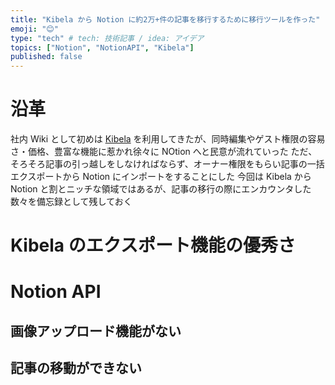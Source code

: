 ```yaml
---
title: "Kibela から Notion に約2万+件の記事を移行するために移行ツールを作った"
emoji: "😊"
type: "tech" # tech: 技術記事 / idea: アイデア
topics: ["Notion", "NotionAPI", "Kibela"]
published: false
---
```


# 沿革

社内 Wiki として初めは [Kibela]() を利用してきたが、同時編集やゲスト権限の容易さ・価格、豊富な機能に惹かれ徐々に NOtion へと民意が流れていった
ただ、そろそろ記事の引っ越しをしなければならず、オーナー権限をもらい記事の一括エクスポートから Notion にインポートをすることにした
今回は Kibela から Notion と割とニッチな領域ではあるが、記事の移行の際にエンカウンタした数々を備忘録として残しておく

# Kibela のエクスポート機能の優秀さ

# Notion API

## 画像アップロード機能がない

## 記事の移動ができない

##
